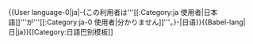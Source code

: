 {{User language-0|ja|-{この利用者は'''[[:Category:ja 使用者|日本語]]'''が'''[[:Category:ja-0 使用者|分かりません]]'''。}-|日语}}<noinclude>{{Babel-lang|日|ja}}[[Category:日語巴别模板]]</noinclude>